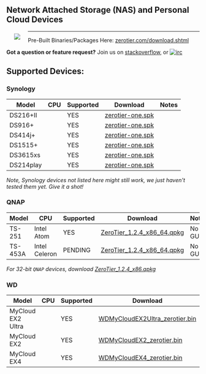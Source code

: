 ## Network Attached Storage (NAS) and Personal Cloud Devices

<a href="https://www.zerotier.com"><img src="https://github.com/zerotier/ZeroTierOne/raw/master/artwork/AppIcon_87x87.png" align="left" hspace="20" vspace="6"></a>

<hr>

Pre-Built Binaries/Packages Here: [zerotier.com/download.shtml](https://zerotier.com/download.shtml?pk_campaign=github_ZeroTierNAS)

**Got a question or feature request?** Join us on [stackoverflow](http://stackoverflow.com/questions/tagged/zerotier), or [![irc](https://img.shields.io/badge/IRC-%23zerotier%20on%20freenode-orange.svg)](https://webchat.freenode.net/?channels=zerotier)

## Supported Devices:

### Synology

| Model | CPU | Supported | Download | Notes |
| --- | --- | --- | --- | --- |
| DS216+II  | | YES | [zerotier-one.spk](https://download.zerotier.com/dist/zerotier-one.spk) | |
| DS916+    | | YES | [zerotier-one.spk](https://download.zerotier.com/dist/zerotier-one.spk) | |
| DS414j+   | | YES | [zerotier-one.spk](https://download.zerotier.com/dist/zerotier-one.spk) | |
| DS1515+   | | YES | [zerotier-one.spk](https://download.zerotier.com/dist/zerotier-one.spk) | |
| DS3615xs  | | YES | [zerotier-one.spk](https://download.zerotier.com/dist/zerotier-one.spk) | |
| DS214play | | YES | [zerotier-one.spk](https://download.zerotier.com/dist/zerotier-one.spk) | |

*Note, Synology devices not listed here might still work, we just haven't tested them yet. Give it a shot!*

### QNAP

| Model | CPU | Supported | Download | Notes |
| --- | --- | --- | --- | --- |
| TS-251  | Intel Atom    | YES     | [ZeroTier_1.2.4_x86_64.qpkg](https://download.zerotier.com/dist/ZeroTier_1.2.4_x86_64.qpkg) | No GUI |
| TS-453A | Intel Celeron | PENDING | [ZeroTier_1.2.4_x86_64.qpkg](https://download.zerotier.com/dist/ZeroTier_1.2.4_x86_64.qpkg) | No GUI |

*For 32-bit `QNAP` devices, download [ZeroTier_1.2.4_x86.qpkg](https://download.zerotier.com/dist/ZeroTier_1.2.4_x86.qpkg)*

### WD

| Model | CPU | Supported | Download | Notes |
| --- | --- | --- | --- | --- |
| MyCloud EX2 Ultra | | YES | [WDMyCloudEX2Ultra_zerotier.bin](https://download.zerotier.com/dist/WDMyCloudEX2Ultra_zerotier.bin) | No GUI |
| MyCloud EX2       | | YES | [WDMyCloudEX2_zerotier.bin](https://download.zerotier.com/dist/WDMyCloudEX2_zerotier.bin)           | No GUI |
| MyCloud EX4       | | YES | [WDMyCloudEX4_zerotier.bin](https://download.zerotier.com/dist/WDMyCloudEX4_zerotier.bin)           | No GUI |
